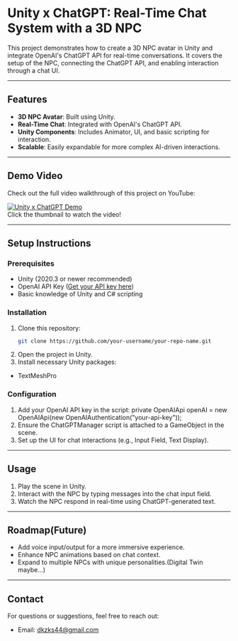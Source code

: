 # Unity x ChatGPT: Real-Time Chat System with a 3D NPC

This project demonstrates how to create a 3D NPC avatar in Unity and integrate OpenAI's ChatGPT API for real-time conversations. It covers the setup of the NPC, connecting the ChatGPT API, and enabling interaction through a chat UI.

---

## Features
- **3D NPC Avatar**: Built using Unity.
- **Real-Time Chat**: Integrated with OpenAI's ChatGPT API.
- **Unity Components**: Includes Animator, UI, and basic scripting for interaction.
- **Scalable**: Easily expandable for more complex AI-driven interactions.

---

## Demo Video
Check out the full video walkthrough of this project on YouTube:

[![Unity x ChatGPT Demo](https://img.youtube.com/vi/xKBnpH_odeTApVgM/0.jpg)](https://youtu.be/lzajwDtcoHk?si=xKBnpH_odeTApVgM)  
Click the thumbnail to watch the video!

---

## Setup Instructions

### Prerequisites
- Unity (2020.3 or newer recommended)
- OpenAI API Key ([Get your API key here](https://platform.openai.com/))
- Basic knowledge of Unity and C# scripting

### Installation
1. Clone this repository:
   ```bash
   git clone https://github.com/your-username/your-repo-name.git
2.	Open the project in Unity.
3.	Install necessary Unity packages:
- TextMeshPro

### Configuration
1.	Add your OpenAI API key in the script:
    private OpenAIApi openAI = new OpenAIApi(new OpenAIAuthentication("your-api-key"));
2.	Ensure the ChatGPTManager script is attached to a GameObject in the scene.
3.	Set up the UI for chat interactions (e.g., Input Field, Text Display).

---

## Usage
1.	Play the scene in Unity.
2.	Interact with the NPC by typing messages into the chat input field.
3.	Watch the NPC respond in real-time using ChatGPT-generated text.

---

## Roadmap(Future)
- Add voice input/output for a more immersive experience.
- Enhance NPC animations based on chat context.
- Expand to multiple NPCs with unique personalities.(Digital Twin maybe...)

---

## Contact

For questions or suggestions, feel free to reach out:
- Email: dkzks44@gmail.com